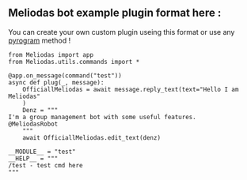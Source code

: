 ## Meliodas bot example plugin format here :
You can create your own custom plugin useing this format or use any [pyrogram](http://pyrogram.org) method !


```
from Meliodas import app
from Meliodas.utils.commands import *

@app.on_message(command("test"))
async def plug(_, message):
    OfficiallMeliodas = await message.reply_text(text="Hello I am Meliodas"
    )
    Denz = """
I'm a group management bot with some useful features.
@MeliodasRobot    
    """
    await OfficiallMeliodas.edit_text(denz)

__MODULE__ = "test"
__HELP__ = """  
/test - test cmd here
"""
```

